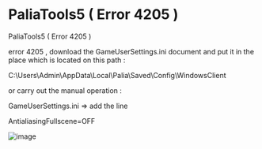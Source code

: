 # PaliaTools5 ( Error 4205 )
 PaliaTools5 ( Error 4205 )

error 4205 , download the GameUserSettings.ini document and put it in the place which is located on this path :

C:\Users\Admin\AppData\Local\Palia\Saved\Config\WindowsClient

or carry out the manual operation :

GameUserSettings.ini => add the line

AntialiasingFullscene=OFF

![image](https://github.com/Popolia/PaliaTools5-Error-4205-/assets/69745473/854eb8a8-8543-4bb9-be93-ad5e84f7a317)
